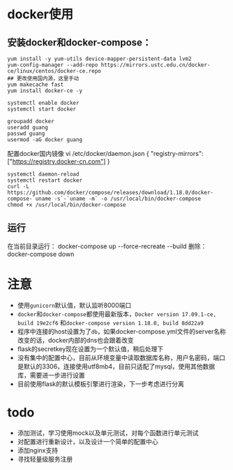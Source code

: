 # docker使用
## 安装docker和docker-compose：
```shell
yum install -y yum-utils device-mapper-persistent-data lvm2
yum-config-manager --add-repo https://mirrors.ustc.edu.cn/docker-ce/linux/centos/docker-ce.repo
## 更改使用国内源，这里手动
yum makecache fast
yum install docker-ce -y

systemctl enable docker
systemctl start docker

groupadd docker
useradd guang
passwd guang
usermod -aG docker guang
```

配置docker国内镜像
vi /etc/docker/daemon.json
{
  "registry-mirrors": ["https://registry.docker-cn.com"]
}

```shell
systemctl daemon-reload
systemctl restart docker
curl -L https://github.com/docker/compose/releases/download/1.18.0/docker-compose-`uname -s`-`uname -m` -o /usr/local/bin/docker-compose
chmod +x /usr/local/bin/docker-compose
```
## 运行
在当前目录运行：
docker-compose up --force-recreate --build
删除：
docker-compose down

# 注意
* 使用`gunicorn`默认值，默认监听8000端口
* `docker`和`docker-compose`都使用最新版本，`Docker version 17.09.1-ce, build 19e2cf6` 和`docker-compose version 1.18.0, build 8dd22a9`
* 程序中连接的host设置为了`db`，如果docker-compose.yml文件的server名称改变的话，docker内部的dns也会跟着改变
* flask的secretkey现在设置为一个默认值，稍后处理下
* 没有集中的配置中心，目前从环境变量中读取数据库名称，用户名密码，端口是默认的3306，连接使用utf8mb4，目前只适配了mysql，使用其他数据库，需要进一步进行设置
* 目前使用flask的默认模板引擎进行渲染，下一步考虑进行分离

# todo
* 添加测试，学习使用mock以及单元测试，对每个函数进行单元测试
* 对配置进行重新设计，以及设计一个简单的配置中心
* 添加nginx支持
* 寻找轻量级服务注册